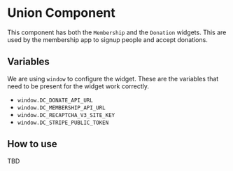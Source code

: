 # Union Component

This component has both the `Membership` and the `Donation` widgets. This are used by the membership app to signup people and accept donations.

## Variables

We are using `window` to configure the widget. These are the variables that need to be present for the widget work correctly.

- `window.DC_DONATE_API_URL`
- `window.DC_MEMBERSHIP_API_URL`
- `window.DC_RECAPTCHA_V3_SITE_KEY`
- `window.DC_STRIPE_PUBLIC_TOKEN`

## How to use

TBD
